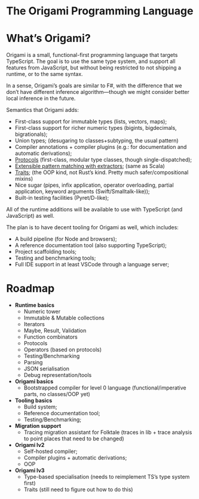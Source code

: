 # The Origami Programming Language

# What’s Origami?

Origami is a small, functional-first programming language that targets TypeScript. The goal is to use the same type system, and support all features from JavaScript, but without being restricted to not shipping a runtime, or to the same syntax.

In a sense, Origami’s goals are similar to F#, with the difference that we don’t have different inference algorithm—though we might consider better local inference in the future.

Semantics that Origami adds:

- First-class support for immutable types (lists, vectors, maps);
- First-class support for richer numeric types (bigints, bigdecimals, bigrationals);
- Union types; (desugaring to classes+subtyping, the usual pattern)
- Compiler annotations + compiler plugins (e.g.: for documentation and automatic derivations);
- [Protocols](https://clojure.org/reference/protocols) (first-class, modular type classes, though single-dispatched);
- [Extensible pattern matching with extractors](https://infoscience.epfl.ch/record/98468?ln=en); (same as Scala)
- [Traits](http://scg.unibe.ch/research/traits); (the OOP kind, not Rust’s kind. Pretty much safer/compositional mixins)
- Nice sugar (pipes, infix application, operator overloading, partial application, keyword arguments (Swift/Smalltalk-like));
- Built-in testing facilities (Pyret/D-like);

All of the runtime additions will be available to use with TypeScript (and JavaScript) as well.

The plan is to have decent tooling for Origami as well, which includes:

- A build pipeline (for Node and browsers);
- A reference documentation tool (also supporting TypeScript);
- Project scaffolding tools;
- Testing and benchmarking tools;
- Full IDE support in at least VSCode through a language server;

# Roadmap

- **Runtime basics**
  - Numeric tower
  - Immutable & Mutable collections
  - Iterators
  - Maybe, Result, Validation
  - Function combinators
  - Protocols
  - Operators (based on protocols)
  - Testing/Benchmarking
  - Parsing
  - JSON serialisation
  - Debug representation/tools
- **Origami basics**
  - Bootstrapped compiler for level 0 language (functional/imperative parts, no classes/OOP yet)
- **Tooling basics**
  - Build system;
  - Reference documentation tool;
  - Testing/Benchmarking;
- **Migration support**
  - Tracing migration assistant for Folktale (traces in lib + trace analysis to point places that need to be changed)
- **Origami lv2**
  - Self-hosted compiler;
  - Compiler plugins + automatic derivations;
  - OOP
- **Origami lv3**
  - Type-based specialisation (needs to reimplement TS’s type system first)
  - Traits (still need to figure out how to do this)
